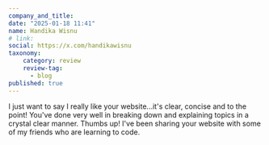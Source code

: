 ```yaml
---
company_and_title:
date: "2025-01-18 11:41"
name: Handika Wisnu
# link:
social: https://x.com/handikawisnu
taxonomy:
    category: review
    review-tag:
      - blog
published: true
---
```


I just want to say I really like your website...it's clear, concise and to the point! You've done very well in breaking down and explaining topics in a crystal clear manner. Thumbs up!
I've been sharing your website with some of my friends who are learning to code.
